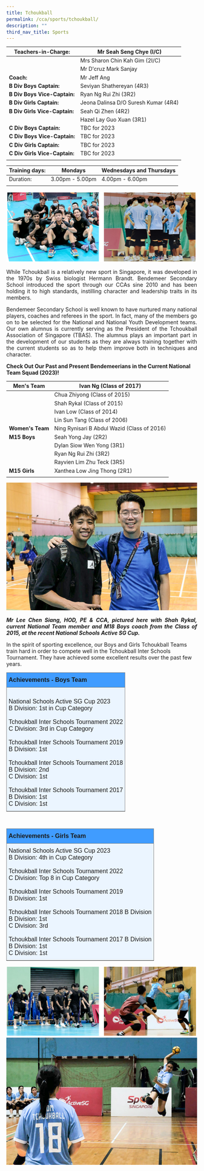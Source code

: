 ```yaml
---
title: Tchoukball
permalink: /cca/sports/tchoukball/
description: ""
third_nav_title: Sports
---
```

|  **Teachers-in-Charge:** | Mr Seah Seng Chye (I/C) | 
| -------- | -------- |
| |Mrs Sharon Chin Kah Gim (2I/C)  |
|  |  Mr D'cruz Mark Sanjay |
|**Coach:** | Mr Jeff Ang|
|**B Div Boys Captain:** |Seviyan Shathereyan (4R3) |
| **B Div Boys Vice-Captain:**|Ryan Ng Rui Zhi (3R2)|
|**B Div Girls Captain:** |Jeona Dalinsa D/O Suresh Kumar (4R4)    |
| **B Div Girls Vice-Captain:** |Seah Qi Zhen (4R2) |
| | Hazel Lay Guo Xuan (3R1) |
|**C Div Boys Captain:** |TBC for 2023 |
| **C Div Boys Vice-Captain:**|TBC for 2023|
|**C Div Girls Captain:** |TBC for 2023   |
| **C Div Girls Vice-Captain:** |TBC for 2023 |
|  |  |

| Training days: | Mondays  | Wednesdays and Thursdays|
| - | -| -|
| Duration: |  3.00pm - 5.00pm | 4.00pm - 6.00pm |
|  | |

![](/images/Cca/cca-tchouckball-41.jpg)



<p style="text-align:justify">
While Tchoukball is a relatively new sport in Singapore, it was developed in the 1970s by Swiss biologist Hermann Brandt. Bendemeer Secondary School introduced the sport through our CCAs sine 2010 and has been holding it to high standards, instilling character and leadership traits in its members. </p>

<p style="text-align:justify">
Bendemeer Secondary School is well known to have nurtured many national players, coaches and referees in the sport. In fact, many of the members go on to be selected for the National and National Youth Development teams. Our own alumnus is currently serving as the President of the Tchoukball Association of Singapore (TBAS). The alumnus plays an important part in the development of our students as they are always training together with the current students so as to help them improve both in techniques and character. </p>

**Check Out Our Past and Present Bendemeerians in the Current National Team Squad (2023)!**
<br>

|  **Men's Team** | Ivan Ng (Class of 2017)| 
| -------- | -------- |
| |Chua Zhiyong (Class of 2015)  |
|  |  Shah Rykal (Class of 2015) |
|  | Ivan Low (Class of 2014) |
|  | Lin Sun Tang (Class of 2006) |
|  **Women's Team** | Ning Rynisari B Abdul Wazid (Class of 2016)| 
|  **M15 Boys** | Seah Yong Jay (2R2)| 
| |Dylan Siow Wen Yong (3R1)  |
|  |  Ryan Ng Rui Zhi (3R2) |
|  | Rayvien Lim Zhu Teck (3R5) |
|  **M15 Girls** | Xanthea Low Jing Thong (2R1)| 
|  |  |

![](/images/Cca/cca-tchouckball-43.jpg)
<p style="text-align:justify; font-size:14px"><b><i>Mr Lee Chen Siang, HOD, PE &amp; CCA,  pictured here with Shah Rykal, current National Team member and M18 Boys coach from the Class of 2015, at the recent National Schools Active SG Cup.</i></b></p>

In the spirit of sporting excellence, our Boys and Girls Tchoukball Teams train hard in order to compete well in the Tchoukball Inter Schools Tournament. They have achieved some excellent results over the past few years. 

<style type="text/css">
.tg  {border-collapse:collapse;border-spacing:0;}
.tg td{border-color:black;border-style:solid;border-width:1px;font-family:Arial, sans-serif;font-size:14px;
  overflow:hidden;padding:10px 5px;word-break:normal;}
.tg th{border-color:black;border-style:solid;border-width:1px;font-family:Arial, sans-serif;font-size:14px;
  font-weight:normal;overflow:hidden;padding:10px 5px;word-break:normal;}
.tg .tg-3i1z{background-color:#ebf5ff;border-color:inherit;font-size:medium;text-align:left;vertical-align:top}
.tg .tg-ts73{background-color:#409cff;border-color:inherit;font-size:medium;text-align:left;vertical-align:top}
</style>
<table class="tg">
<thead>
  <tr>
    <th class="tg-ts73"><span style="font-weight:bold">Achievements - Boys Team</span></th>
  </tr>
</thead>
<tbody>
  <tr>
    <td class="tg-3i1z"><br>National Schools Active SG Cup 2023<br>B Division: 1st in Cup Category<br><br>Tchoukball Inter Schools Tournament 2022<br>C Division: 3rd in Cup Category<br><br>Tchoukball Inter Schools Tournament 2019<br>B Division: 1st<br><br>Tchoukball Inter Schools Tournament 2018 <br>B Division:  2nd <br>C Division: 1st<br><br>Tchoukball Inter Schools Tournament 2017 <br>B Division: 1st<br>C Division: 1st<br></td>
  </tr>
</tbody>
</table>

<br>

<style type="text/css">
.tg  {border-collapse:collapse;border-spacing:0;}
.tg td{border-color:black;border-style:solid;border-width:1px;font-family:Arial, sans-serif;font-size:14px;
  overflow:hidden;padding:10px 5px;word-break:normal;}
.tg th{border-color:black;border-style:solid;border-width:1px;font-family:Arial, sans-serif;font-size:14px;
  font-weight:normal;overflow:hidden;padding:10px 5px;word-break:normal;}
.tg .tg-3i1z{background-color:#ebf5ff;border-color:inherit;font-size:medium;text-align:left;vertical-align:top}
.tg .tg-ts73{background-color:#409cff;border-color:inherit;font-size:medium;text-align:left;vertical-align:top}
</style>
<table class="tg">
<thead>
  <tr>
    <th class="tg-ts73"><span style="font-weight:bold">Achievements - Girls Team</span></th>
  </tr>
</thead>
<tbody>
  <tr>
    <td class="tg-3i1z">National Schools Active SG Cup 2023<br>B Division: 4th in Cup Category <br><br>Tchoukball Inter Schools Tournament 2022 <br>C Division: Top 8 in Cup Category<br><br>Tchoukball Inter Schools Tournament 2019 <br>B Division: 1st <br><br>Tchoukball Inter Schools Tournament 2018 B Division <br>B Division: 1st<br>C Division:  3rd<br><br>Tchoukball Inter Schools Tournament 2017 B Division <br>B Division: 1st <br>C Division: 1st<br></td>
  </tr>
</tbody>
</table>

![](/images/Cca/cca-tchouckball-42.jpg)
<br>
![](/images/Cca/cca-tchouckball-44.jpg)
<br>